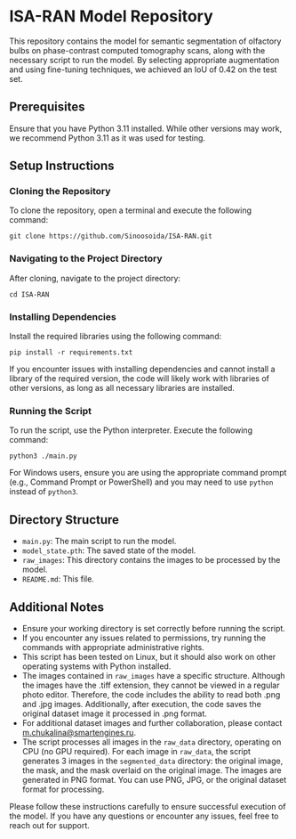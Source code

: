 
# ISA-RAN Model Repository

This repository contains the model for semantic segmentation of olfactory bulbs on phase-contrast computed tomography scans, along with the necessary script to run the model. By selecting appropriate augmentation and using fine-tuning techniques, we achieved an IoU of 0.42 on the test set.

## Prerequisites

Ensure that you have Python 3.11 installed. While other versions may work, we recommend Python 3.11 as it was used for testing.

## Setup Instructions

### Cloning the Repository

To clone the repository, open a terminal and execute the following command:
```
git clone https://github.com/Sinoosoida/ISA-RAN.git
```

### Navigating to the Project Directory

After cloning, navigate to the project directory:
```
cd ISA-RAN
```

### Installing Dependencies

Install the required libraries using the following command:
```
pip install -r requirements.txt
```
If you encounter issues with installing dependencies and cannot install a library of the required version, the code will likely work with libraries of other versions, as long as all necessary libraries are installed.

### Running the Script

To run the script, use the Python interpreter. Execute the following command:
```
python3 ./main.py
```
For Windows users, ensure you are using the appropriate command prompt (e.g., Command Prompt or PowerShell) and you may need to use `python` instead of `python3`.

## Directory Structure

- `main.py`: The main script to run the model.
- `model_state.pth`: The saved state of the model.
- `raw_images`: This directory contains the images to be processed by the model.
- `README.md`: This file.

## Additional Notes

- Ensure your working directory is set correctly before running the script.
- If you encounter any issues related to permissions, try running the commands with appropriate administrative rights.
- This script has been tested on Linux, but it should also work on other operating systems with Python installed.
- The images contained in `raw_images` have a specific structure. Although the images have the .tiff extension, they cannot be viewed in a regular photo editor. Therefore, the code includes the ability to read both .png and .jpg images. Additionally, after execution, the code saves the original dataset image it processed in .png format.
- For additional dataset images and further collaboration, please contact m.chukalina@smartengines.ru.
- The script processes all images in the `raw_data` directory, operating on CPU (no GPU required). For each image in `raw_data`, the script generates 3 images in the `segmented_data` directory: the original image, the mask, and the mask overlaid on the original image. The images are generated in PNG format. You can use PNG, JPG, or the original dataset format for processing.

Please follow these instructions carefully to ensure successful execution of the model. If you have any questions or encounter any issues, feel free to reach out for support.
